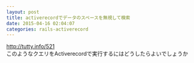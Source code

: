 ```yaml
---
layout: post
title: activerecordでデータのスペースを無視して検索
date: 2015-04-16 02:04:07
categories: rails-activerecord
---
```

<p><a href="http://tutty.info/521" rel="nofollow">http://tutty.info/521</a><br>
このようなクエリをActiverecordで実行するにはどうしたらよいでしょうか</p>
